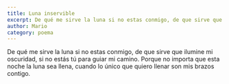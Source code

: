 ```yaml
---
title: Luna inservible
excerpt: De qué me sirve la luna si no estas conmigo, de que sirve que ilumine mi oscuridad, si no estás tú para guiar mi camino.
author: Mario
category: poema
---
```


De qué me sirve la luna si no estas conmigo, de que sirve que ilumine mi oscuridad, si no estás tú para guiar mi camino. Porque no importa que esta noche la luna sea llena, cuando lo único que quiero llenar son mis brazos contigo.
